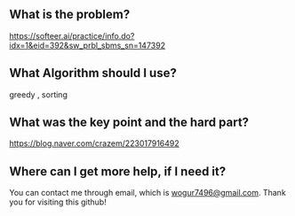 ## What is the problem?

https://softeer.ai/practice/info.do?idx=1&eid=392&sw_prbl_sbms_sn=147392

## What Algorithm should I use?

greedy , sorting

## What was the key point and the hard part?

https://blog.naver.com/crazem/223017916492

## Where can I get more help, if I need it?

You can contact me through email, which is wogur7496@gmail.com.
Thank you for visiting this github!

